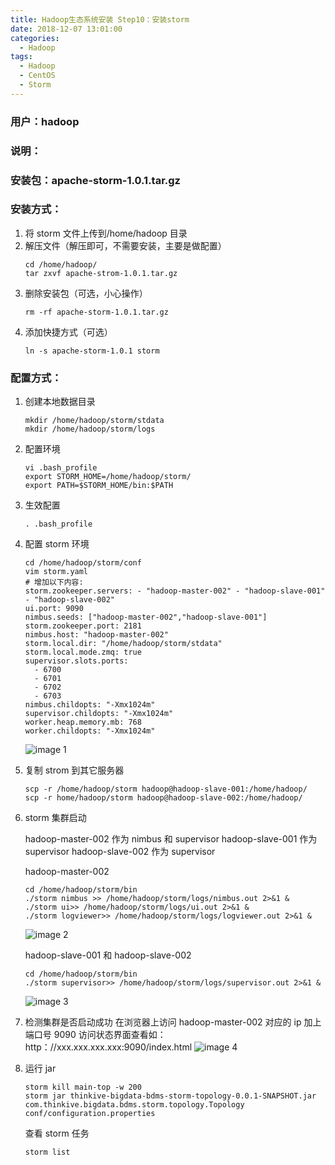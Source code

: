 ```yaml
---
title: Hadoop生态系统安装 Step10：安装storm
date: 2018-12-07 13:01:00
categories:
  - Hadoop
tags:
  - Hadoop
  - CentOS
  - Storm
---
```


<!--more-->

### 用户：hadoop

### 说明：

### 安装包：apache-storm-1.0.1.tar.gz

### 安装方式：

1. 将 storm 文件上传到/home/hadoop 目录
2. 解压文件（解压即可，不需要安装，主要是做配置）
   ```
   cd /home/hadoop/
   tar zxvf apache-strom-1.0.1.tar.gz
   ```
3. 删除安装包（可选，小心操作）
   ```
   rm -rf apache-storm-1.0.1.tar.gz
   ```
4. 添加快捷方式（可选）
   ```
   ln -s apache-storm-1.0.1 storm
   ```

### 配置方式：

1. 创建本地数据目录

   ```
   mkdir /home/hadoop/storm/stdata
   mkdir /home/hadoop/storm/logs
   ```

2. 配置环境

   ```
   vi .bash_profile
   export STORM_HOME=/home/hadoop/storm/
   export PATH=$STORM_HOME/bin:$PATH
   ```

3. 生效配置

   ```
   . .bash_profile
   ```

4. 配置 storm 环境

   ```
   cd /home/hadoop/storm/conf
   vim storm.yaml
   # 增加以下内容:
   storm.zookeeper.servers: - "hadoop-master-002" - "hadoop-slave-001" - "hadoop-slave-002"
   ui.port: 9090
   nimbus.seeds: ["hadoop-master-002","hadoop-slave-001"]
   storm.zookeeper.port: 2181
   nimbus.host: "hadoop-master-002"
   storm.local.dir: "/home/hadoop/storm/stdata"
   storm.local.mode.zmq: true
   supervisor.slots.ports:
     - 6700
     - 6701
     - 6702
     - 6703
   nimbus.childopts: "-Xmx1024m"
   supervisor.childopts: "-Xmx1024m"
   worker.heap.memory.mb: 768
   worker.childopts: "-Xmx1024m"
   ```

   ![image 1](1.jpeg)

5. 复制 strom 到其它服务器

   ```
   scp -r /home/hadoop/storm hadoop@hadoop-slave-001:/home/hadoop/
   scp -r home/hadoop/storm hadoop@hadoop-slave-002:/home/hadoop/
   ```

6. storm 集群启动

   hadoop-master-002 作为 nimbus 和 supervisor
   hadoop-slave-001 作为 supervisor
   hadoop-slave-002 作为 supervisor

   hadoop-master-002

   ```
   cd /home/hadoop/storm/bin
   ./storm nimbus >> /home/hadoop/storm/logs/nimbus.out 2>&1 &
   ./storm ui>> /home/hadoop/storm/logs/ui.out 2>&1 &
   ./storm logviewer>> /home/hadoop/storm/logs/logviewer.out 2>&1 &
   ```

   ![image 2](2.jpeg)

   hadoop-slave-001 和 hadoop-slave-002

   ```
   cd /home/hadoop/storm/bin
   ./storm supervisor>> /home/hadoop/storm/logs/supervisor.out 2>&1 &
   ```

   ![image 3](3.jpeg)

7. 检测集群是否启动成功
   在浏览器上访问 hadoop-master-002 对应的 ip 加上端口号 9090 访问状态界面查看如：
   http：//xxx.xxx.xxx.xxx:9090/index.html
   ![image 4](4.jpeg)

8. 运行 jar
   ```
   storm kill main-top -w 200
   storm jar thinkive-bigdata-bdms-storm-topology-0.0.1-SNAPSHOT.jar com.thinkive.bigdata.bdms.storm.topology.Topology conf/configuration.properties
   ```
   查看 storm 任务
   ```
   storm list
   ```

